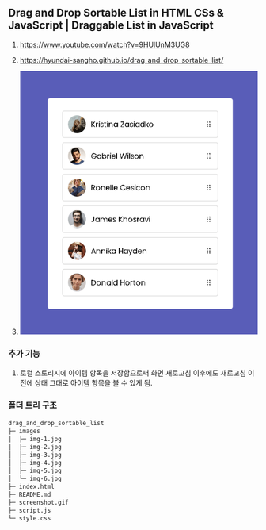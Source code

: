 ## Drag and Drop Sortable List in HTML CSs & JavaScript | Draggable List in JavaScript

1. <https://www.youtube.com/watch?v=9HUlUnM3UG8>

2. <https://hyundai-sangho.github.io/drag_and_drop_sortable_list/>

3. ![캡쳐](screenshot.gif)

### 추가 기능

1. 로컬 스토리지에 아이템 항목을 저장함으로써 화면 새로고침 이후에도 새로고침 이전에 상태 그대로 아이템 항목을 볼 수 있게 됨.

### 폴더 트리 구조

```
drag_and_drop_sortable_list
├─ images
│  ├─ img-1.jpg
│  ├─ img-2.jpg
│  ├─ img-3.jpg
│  ├─ img-4.jpg
│  ├─ img-5.jpg
│  └─ img-6.jpg
├─ index.html
├─ README.md
├─ screenshot.gif
├─ script.js
└─ style.css
```
